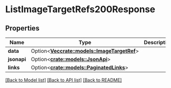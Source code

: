 # ListImageTargetRefs200Response

## Properties

Name | Type | Description | Notes
------------ | ------------- | ------------- | -------------
**data** | Option<[**Vec<crate::models::ImageTargetRef>**](ImageTargetRef.md)> |  | [optional]
**jsonapi** | Option<[**crate::models::JsonApi**](JsonApi.md)> |  | [optional]
**links** | Option<[**crate::models::PaginatedLinks**](PaginatedLinks.md)> |  | [optional]

[[Back to Model list]](../README.md#documentation-for-models) [[Back to API list]](../README.md#documentation-for-api-endpoints) [[Back to README]](../README.md)


